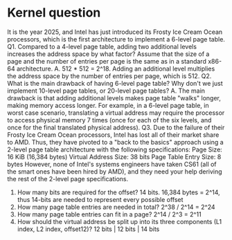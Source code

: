 Kernel question
===============
It is the year 2025, and Intel has just introduced its Frosty Ice Cream Ocean processors, which is the first architecture to implement a 6-level page table. 
Q1. Compared to a 4-level page table, adding two additional levels increases the address space by what factor? Assume that the size of a page and the number of entries per page is the same as in a standard x86-64 architecture.
A. 512 * 512 = 2^18. Adding an additional level multiplies the address space by the number of entries per page, which is 512. 
Q2. What is the main drawback of having 6-level page table? Why don't we just implement 10-level page tables, or 20-level page tables?
A. The main drawback is that adding additional levels makes page table "walks" longer, making memory access longer. For example, in a 6-level page table, in worst case scenario, translating a virtual address may require the processor to access physical memory 7 times (once for each of the six levels, and once for the final translated physical address).
Q3. Due to the failure of their Frosty Ice Cream Ocean processors, Intel has lost all of their market share to AMD. Thus, they have pivoted to a "back to the basics" approach using a 2-level page table architecture with the following specifications:
Page Size: 16 KiB (16,384 bytes)
Virtual Address Size: 38 bits
Page Table Entry Size: 8 bytes
However, none of Intel's systems engineers have taken CS61 (all of the smart ones have been hired by AMD), and they need your help deriving the rest of the 2-level page specifications.
1. How many bits are required for the offset? 14 bits. 16,384 bytes = 2^14, thus 14-bits are needed to represent every possible offset
2. How many page table entries are needed in total? 2^38 / 2^14 = 2^24
3. How many page table entries can fit in a page? 2^14 / 2^3 = 2^11
4. How should the virtual address be split up into its three components (L1 index, L2 index, offset12)? 
12 bits | 12 bits | 14 bits 






